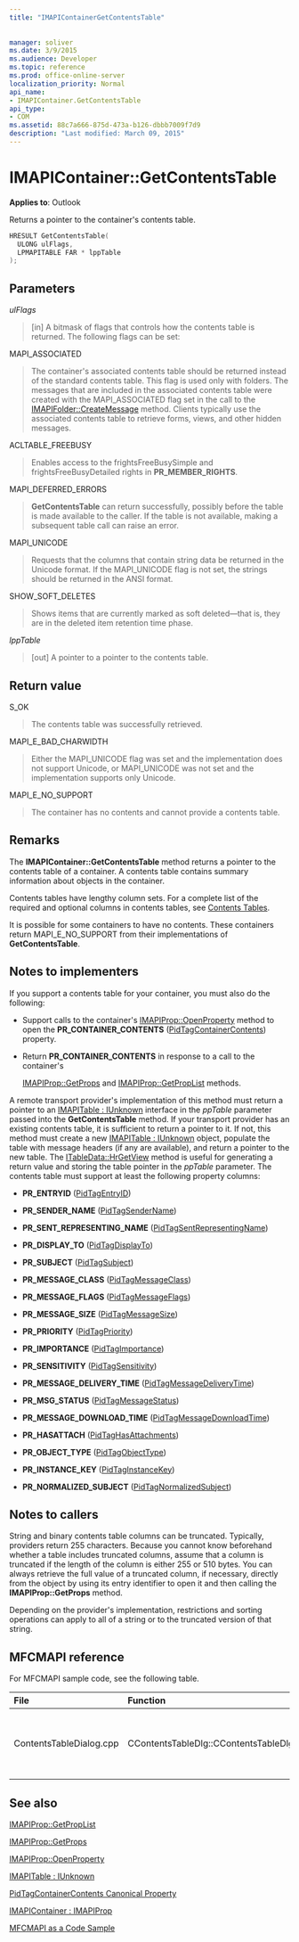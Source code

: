 ```yaml
---
title: "IMAPIContainerGetContentsTable"
 
 
manager: soliver
ms.date: 3/9/2015
ms.audience: Developer
ms.topic: reference
ms.prod: office-online-server
localization_priority: Normal
api_name:
- IMAPIContainer.GetContentsTable
api_type:
- COM
ms.assetid: 88c7a666-875d-473a-b126-dbbb7009f7d9
description: "Last modified: March 09, 2015"
---
```


# IMAPIContainer::GetContentsTable

  
  
**Applies to**: Outlook 
  
Returns a pointer to the container's contents table.
  
```cpp
HRESULT GetContentsTable(
  ULONG ulFlags,
  LPMAPITABLE FAR * lppTable
);
```

## Parameters

 _ulFlags_
  
> [in] A bitmask of flags that controls how the contents table is returned. The following flags can be set:
    
MAPI_ASSOCIATED 
  
> The container's associated contents table should be returned instead of the standard contents table. This flag is used only with folders. The messages that are included in the associated contents table were created with the MAPI_ASSOCIATED flag set in the call to the [IMAPIFolder::CreateMessage](imapifolder-createmessage.md) method. Clients typically use the associated contents table to retrieve forms, views, and other hidden messages. 
    
ACLTABLE_FREEBUSY
  
> Enables access to the frightsFreeBusySimple and frightsFreeBusyDetailed rights in **PR_MEMBER_RIGHTS**.
    
MAPI_DEFERRED_ERRORS 
  
> **GetContentsTable** can return successfully, possibly before the table is made available to the caller. If the table is not available, making a subsequent table call can raise an error. 
    
MAPI_UNICODE 
  
> Requests that the columns that contain string data be returned in the Unicode format. If the MAPI_UNICODE flag is not set, the strings should be returned in the ANSI format. 
    
SHOW_SOFT_DELETES
  
> Shows items that are currently marked as soft deleted—that is, they are in the deleted item retention time phase.
    
 _lppTable_
  
> [out] A pointer to a pointer to the contents table.
    
## Return value

S_OK 
  
> The contents table was successfully retrieved.
    
MAPI_E_BAD_CHARWIDTH 
  
> Either the MAPI_UNICODE flag was set and the implementation does not support Unicode, or MAPI_UNICODE was not set and the implementation supports only Unicode.
    
MAPI_E_NO_SUPPORT 
  
> The container has no contents and cannot provide a contents table.
    
## Remarks

The **IMAPIContainer::GetContentsTable** method returns a pointer to the contents table of a container. A contents table contains summary information about objects in the container. 
  
Contents tables have lengthy column sets. For a complete list of the required and optional columns in contents tables, see [Contents Tables](contents-tables.md). 
  
It is possible for some containers to have no contents. These containers return MAPI_E_NO_SUPPORT from their implementations of **GetContentsTable**.
  
## Notes to implementers

If you support a contents table for your container, you must also do the following:
  
- Support calls to the container's [IMAPIProp::OpenProperty](imapiprop-openproperty.md) method to open the **PR_CONTAINER_CONTENTS** ([PidTagContainerContents](pidtagcontainercontents-canonical-property.md)) property.
    
- Return **PR_CONTAINER_CONTENTS** in response to a call to the container's 
    
    [IMAPIProp::GetProps](imapiprop-getprops.md) and [IMAPIProp::GetPropList](imapiprop-getproplist.md) methods. 
    
A remote transport provider's implementation of this method must return a pointer to an [IMAPITable : IUnknown](imapitableiunknown.md) interface in the  _ppTable_ parameter passed into the **GetContentsTable** method. If your transport provider has an existing contents table, it is sufficient to return a pointer to it. If not, this method must create a new [IMAPITable : IUnknown](imapitableiunknown.md) object, populate the table with message headers (if any are available), and return a pointer to the new table. The [ITableData::HrGetView](itabledata-hrgetview.md) method is useful for generating a return value and storing the table pointer in the  _ppTable_ parameter. The contents table must support at least the following property columns: 
  
- **PR_ENTRYID** ([PidTagEntryID](pidtagentryid-canonical-property.md))
    
- **PR_SENDER_NAME** ([PidTagSenderName](pidtagsendername-canonical-property.md))
    
- **PR_SENT_REPRESENTING_NAME** ([PidTagSentRepresentingName](pidtagsentrepresentingname-canonical-property.md))
    
- **PR_DISPLAY_TO** ([PidTagDisplayTo](pidtagdisplayto-canonical-property.md))
    
- **PR_SUBJECT** ([PidTagSubject](pidtagsubject-canonical-property.md))
    
- **PR_MESSAGE_CLASS** ([PidTagMessageClass](pidtagmessageclass-canonical-property.md))
    
- **PR_MESSAGE_FLAGS** ([PidTagMessageFlags](pidtagmessageflags-canonical-property.md))
    
- **PR_MESSAGE_SIZE** ([PidTagMessageSize](pidtagmessagesize-canonical-property.md))
    
- **PR_PRIORITY** ([PidTagPriority](pidtagpriority-canonical-property.md))
    
- **PR_IMPORTANCE** ([PidTagImportance](pidtagimportance-canonical-property.md))
    
- **PR_SENSITIVITY** ([PidTagSensitivity](pidtagsensitivity-canonical-property.md))
    
- **PR_MESSAGE_DELIVERY_TIME** ([PidTagMessageDeliveryTime](pidtagmessagedeliverytime-canonical-property.md))
    
- **PR_MSG_STATUS** ([PidTagMessageStatus](pidtagmessagestatus-canonical-property.md))
    
- **PR_MESSAGE_DOWNLOAD_TIME** ([PidTagMessageDownloadTime](pidtagmessagedownloadtime-canonical-property.md))
    
- **PR_HASATTACH** ([PidTagHasAttachments](pidtaghasattachments-canonical-property.md))
    
- **PR_OBJECT_TYPE** ([PidTagObjectType](pidtagobjecttype-canonical-property.md))
    
- **PR_INSTANCE_KEY** ([PidTagInstanceKey](pidtaginstancekey-canonical-property.md))
    
- **PR_NORMALIZED_SUBJECT** ([PidTagNormalizedSubject](pidtagnormalizedsubject-canonical-property.md))
    
## Notes to callers

String and binary contents table columns can be truncated. Typically, providers return 255 characters. Because you cannot know beforehand whether a table includes truncated columns, assume that a column is truncated if the length of the column is either 255 or 510 bytes. You can always retrieve the full value of a truncated column, if necessary, directly from the object by using its entry identifier to open it and then calling the **IMAPIProp::GetProps** method. 
  
Depending on the provider's implementation, restrictions and sorting operations can apply to all of a string or to the truncated version of that string.
  
## MFCMAPI reference

For MFCMAPI sample code, see the following table.
  
|**File**|**Function**|**Comment**|
|:-----|:-----|:-----|
|ContentsTableDialog.cpp  <br/> |CContentsTableDlg::CContentsTableDlg  <br/> |The **CContentsTableDlg** class uses **GetContentsTable** to obtain the entries in a contents table.  <br/> |
   
## See also



[IMAPIProp::GetPropList](imapiprop-getproplist.md)
  
[IMAPIProp::GetProps](imapiprop-getprops.md)
  
[IMAPIProp::OpenProperty](imapiprop-openproperty.md)
  
[IMAPITable : IUnknown](imapitableiunknown.md)
  
[PidTagContainerContents Canonical Property](pidtagcontainercontents-canonical-property.md)
  
[IMAPIContainer : IMAPIProp](imapicontainerimapiprop.md)


[MFCMAPI as a Code Sample](mfcmapi-as-a-code-sample.md)

